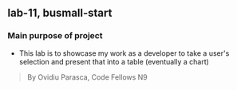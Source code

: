 ## lab-11, busmall-start

### Main purpose of project
* This lab is to showcase my work as a developer to take a user's selection and present that into a table (eventually a chart)

> By Ovidiu Parasca, Code Fellows N9
